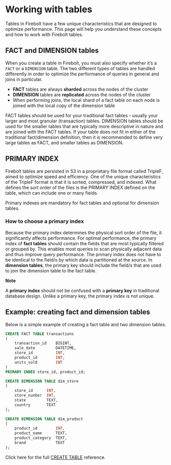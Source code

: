 # Working with tables

Tables in Firebolt have a few unique characteristics that are designed to optimize performance. This page will help you understand these concepts and how to work with Firebolt tables.

## FACT and DIMENSION tables

When you create a table in Firebolt, you must also specify whether it’s a `FACT` or a `DIMENSION` table. The two different types of tables are handled differently in order to optimize the performance of queries in general and joins in particular.

* **FACT** tables are always **sharded** across the nodes of the cluster
* **DIMENSION** tables are **replicated** across the nodes of the cluster
* When performing joins, the local shard of a fact table on each node is joined with the local copy of the dimension table

FACT tables should be used for your traditional fact tables - usually your larger and most granular (transaction) tables. DIMENSION tables should be used for the smaller tables that are typically more descriptive in nature and are joined with the FACT tables. If your table does not fit in either of the traditional fact/dimension definition, then it is recommended to define very large tables as FACT, and smaller tables as DIMENSION.

## PRIMARY INDEX

Firebolt tables are persisted in S3 in a proprietary file format called TripleF, aimed to optimize speed and efficiency. One of the unique characteristics of the TripleF format is that it is sorted, compressed, and indexed. What defines the sort order of the files is the PRIMARY INDEX defined on the table, which can include one or many fields.

Primary indexes are mandatory for fact tables and optional for dimension tables.

### How to choose a primary index

Because the primary index determines the physical sort order of the file, it significantly affects performance. For optimal performance, the primary index of **fact tables** should contain the fields that are most typically filtered or grouped by. This enables most queries to scan physically adjacent data and thus improve query performance. The primary index does not have to be identical to the field/s by which data is partitioned at the source. In **dimension tables**, the primary key should include the field/s that are used to join the dimension table to the fact table.

**Note**


A **primary index** should not be confused with a **primary key** in traditional database design. Unlike a primary key, the primary index is not unique.


## Example: creating fact and dimension tables

Below is a simple example of creating a fact table and two dimension tables.

```sql
CREATE FACT TABLE transactions
( 
    transaction_id    BIGINT,
    sale_date         DATETIME,
    store_id          INT,
    product_id        INT,
    units_sold        INT
)
PRIMARY INDEX store_id, product_id;

CREATE DIMENSION TABLE dim_store
( 
    store_id      INT,
    store_nunber  INT,
    state         TEXT,
    country       TEXT
);

CREATE DIMENSION TABLE dim_product
( 
    product_id        INT,
    product_name      TEXT,
    product_category  TEXT,
    brand             TEXT
);
```

Click here for the full [CREATE TABLE](../sql-reference/commands/ddl-commands.md#create-fact-dimension-table) reference.

